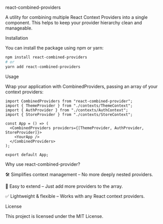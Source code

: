 react-combined-providers

A utility for combining multiple React Context Providers into a single component. This helps to keep your provider hierarchy clean and manageable.

Installation

You can install the package using npm or yarn:

```bash
npm install react-combined-providers
# or
yarn add react-combined-providers
```

Usage

Wrap your application with CombinedProviders, passing an array of your context providers:

```tsx
import CombinedProviders from "react-combined-provider";
import { ThemeProvider } from "./contexts/ThemeContext";
import { AuthProvider } from "./contexts/AuthContext";
import { StoreProvider } from "./contexts/StoreContext";

const App = () => (
  <CombinedProviders providers={[ThemeProvider, AuthProvider, StoreProvider]}>
    <YourApp />
  </CombinedProviders>
);

export default App;
```

Why use react-combined-provider?

🛠 Simplifies context management – No more deeply nested providers.

🚀 Easy to extend – Just add more providers to the array.

✅ Lightweight & flexible – Works with any React context providers.

License

This project is licensed under the MIT License.